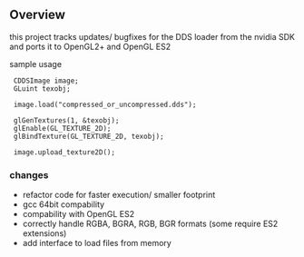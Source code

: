 ## Overview
this project tracks updates/ bugfixes for the DDS loader from the nvidia SDK and ports it to OpenGL2+ and OpenGL ES2

sample usage

```
 CDDSImage image;
 GLuint texobj;

 image.load("compressed_or_uncompressed.dds");

 glGenTextures(1, &texobj);
 glEnable(GL_TEXTURE_2D);
 glBindTexture(GL_TEXTURE_2D, texobj);

 image.upload_texture2D();
```

### changes
* refactor code for faster execution/ smaller footprint
* gcc 64bit compability
* compability with OpenGL ES2
* correctly handle RGBA, BGRA, RGB, BGR formats (some require ES2 extensions)
* add interface to load files from memory
